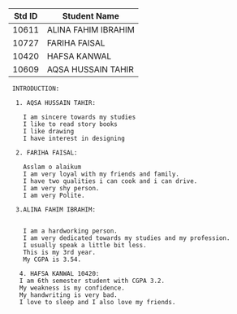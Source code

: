 
|Std ID|Student Name|
|:-----:|---------------------|
|10611|ALINA FAHIM IBRAHIM|
|10727|FARIHA FAISAL|
|10420|HAFSA KANWAL|
|10609|AQSA HUSSAIN TAHIR|

     INTRODUCTION:
     
      1. AQSA HUSSAIN TAHIR:

        I am sincere towards my studies
        I like to read story books
        I like drawing
        I have interest in designing
        
      2. FARIHA FAISAL:

        Asslam o alaikum 
        I am very loyal with my friends and family.
        I have two qualities i can cook and i can drive.
        I am very shy person.
        I am very Polite.
        
      3.ALINA FAHIM IBRAHIM:
     
       
        I am a hardworking person.
        I am very dedicated towards my studies and my profession.
        I usually speak a little bit less.
        This is my 3rd year.
        My CGPA is 3.54.
        
       4. HAFSA KANWAL 10420:
       I am 6th semester student with CGPA 3.2. 
       My weakness is my confidence. 
       My handwriting is very bad. 
       I love to sleep and I also love my friends. 
       


